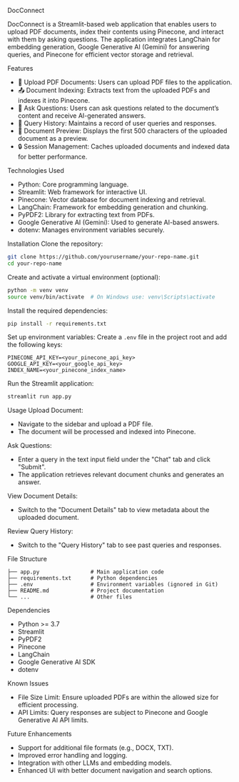DocConnect

DocConnect is a Streamlit-based web application that enables users to upload PDF documents, index their contents using Pinecone, and interact with them by asking questions. The application integrates LangChain for embedding generation, Google Generative AI (Gemini) for answering queries, and Pinecone for efficient vector storage and retrieval.

Features
- 📂 Upload PDF Documents: Users can upload PDF files to the application.
- 📤 Document Indexing: Extracts text from the uploaded PDFs and indexes it into Pinecone.
- 💬 Ask Questions: Users can ask questions related to the document’s content and receive AI-generated answers.
- 📝 Query History: Maintains a record of user queries and responses.
- 📜 Document Preview: Displays the first 500 characters of the uploaded document as a preview.
- 🔒 Session Management: Caches uploaded documents and indexed data for better performance.

Technologies Used
- Python: Core programming language.
- Streamlit: Web framework for interactive UI.
- Pinecone: Vector database for document indexing and retrieval.
- LangChain: Framework for embedding generation and chunking.
- PyPDF2: Library for extracting text from PDFs.
- Google Generative AI (Gemini): Used to generate AI-based answers.
- dotenv: Manages environment variables securely.

Installation
Clone the repository:
```bash
git clone https://github.com/yourusername/your-repo-name.git
cd your-repo-name
```

Create and activate a virtual environment (optional):
```bash
python -m venv venv
source venv/bin/activate  # On Windows use: venv\Scripts\activate
```

Install the required dependencies:
```bash
pip install -r requirements.txt
```

Set up environment variables:
Create a `.env` file in the project root and add the following keys:
```
PINECONE_API_KEY=<your_pinecone_api_key>
GOOGLE_API_KEY=<your_google_api_key>
INDEX_NAME=<your_pinecone_index_name>
```

Run the Streamlit application:
```bash
streamlit run app.py
```

Usage
Upload Document:
- Navigate to the sidebar and upload a PDF file.
- The document will be processed and indexed into Pinecone.

Ask Questions:
- Enter a query in the text input field under the "Chat" tab and click "Submit".
- The application retrieves relevant document chunks and generates an answer.

View Document Details:
- Switch to the "Document Details" tab to view metadata about the uploaded document.

Review Query History:
- Switch to the "Query History" tab to see past queries and responses.

File Structure
```
├── app.py                # Main application code
├── requirements.txt      # Python dependencies
├── .env                  # Environment variables (ignored in Git)
├── README.md             # Project documentation
└── ...                   # Other files
```

Dependencies
- Python >= 3.7
- Streamlit
- PyPDF2
- Pinecone
- LangChain
- Google Generative AI SDK
- dotenv

Known Issues
- File Size Limit: Ensure uploaded PDFs are within the allowed size for efficient processing.
- API Limits: Query responses are subject to Pinecone and Google Generative AI API limits.

Future Enhancements
- Support for additional file formats (e.g., DOCX, TXT).
- Improved error handling and logging.
- Integration with other LLMs and embedding models.
- Enhanced UI with better document navigation and search options.


